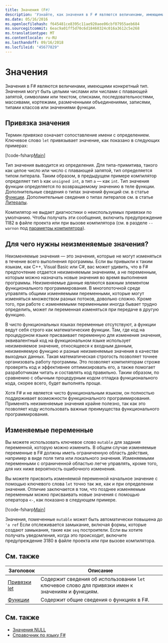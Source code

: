 ```yaml
---
title: Значения (F#)
description: 'Узнайте, как значения в F # являются величинами, имеющими конкретный тип.'
ms.date: 05/16/2016
ms.openlocfilehash: f645481ce8395c11ae920aee06cbf07955aeb684
ms.sourcegitcommit: 6eac9a01ff5d70c6d18460324c016a3612c5e268
ms.translationtype: MT
ms.contentlocale: ru-RU
ms.lasthandoff: 09/16/2018
ms.locfileid: "45677829"
---
```

# <a name="values"></a>Значения

Значения в F# являются величинами, имеющими конкретный тип. Значения могут быть целыми числами или числами с плавающей запятой, символами или текстом, списками, последовательностями, массивами, кортежами, размеченными объединениями, записями, типами классов или значениями функции.

## <a name="binding-a-value"></a>Привязка значения

Термин *привязка* означает сопоставление имени с определением. Ключевое слово `let` привязывает значение, как показано в следующих примерах:

[!code-fsharp[Main](../../../../samples/snippets/fsharp/lang-ref-1/snippet601.fs)]

Тип значения выводится из определения. Для типа-примитива, такого как целое число или число с плавающей запятой, тип определяется типом литерала. Таким образом, в предыдущем примере компилятор определяет тип `b` как `unsigned int`, а тип `a` — как `int`. Тип значения функции определяется по возвращаемому значению в теле функции. Дополнительные сведения о типах значений функций см. в статье [Функции](../functions/index.md). Дополнительные сведения о типах литералов см. в статье [Литералы](../literals.md).

Компилятор не выдает диагностики о неиспользуемых привязки по умолчанию. Чтобы получать эти сообщения, включить предупреждение 1182 в файле проекта или при вызове компилятора (см. в разделе `--warnon` под [параметры компилятора](../compiler-options.md)).

## <a name="why-immutable"></a>Для чего нужны неизменяемые значения?

Неизменяемые значения — это значения, которые не могут изменяться в течение всего выполнения программы. Если вы привыкли к таким языкам, как C++, Visual Basic или C#, вас может удивить, что в F# предпочтение отдается неизменяемым значениям, а не переменным, которым можно назначать новые значения во время выполнения программы. Неизменяемые данные являются важным элементом функционального программирования. В многопоточной среде управлять общими изменяемыми переменными, которые могут изменяться множеством разных потоков, довольно сложно. Кроме того, при работе с изменяемыми переменными иногда бывает трудно определить, может ли переменная изменяться при передаче в другую функцию.

В чисто функциональных языках переменные отсутствуют, а функции ведут себя строго как математические функции. Там, где код на процедурном языке присваивает переменную для изменения значения, эквивалентный код на функциональном языке использует неизменяемое значение, относящееся к входным данным, неизменяемую функцию и разные неизменяемые значения в качестве выходных данных. Такая математическая строгость позволяет точнее организовать работу программы. Это позволяет компиляторам строже проверять код и эффективнее оптимизировать его, а также помогает разработчикам читать и составлять код правильно. Таким образом, по сравнению с обычным процедурным кодом отладка функционального кода, скорее всего, будет выполнять проще.

Хотя F# и не является чисто функциональным языком, он полностью поддерживает возможности функционального программирования. Применять неизменяемые значения крайне полезно, так как это позволяет коду использовать важные преимущества функционального программирования.

## <a name="mutable-variables"></a>Изменяемые переменные

Вы можете использовать ключевое слово `mutable` для задания переменной, которую можно изменить. В общем случае изменяемые переменные в F# должны иметь ограниченную область действия, например в виде поля типа или локального значения. Изменяемыми переменными с ограниченной областью легче управлять, кроме того, для них ниже вероятность ошибочного изменения.

Вы можете присвоить изменяемой переменной начальное значение с помощью ключевого слова `let` точно так же, как и при определении значения. Отличие заключается в том, что позднее изменяемым переменным можно присваивать новые значения с помощью оператора `<-`, как показано в следующем примере.

[!code-fsharp[Main](../../../../samples/snippets/fsharp/lang-ref-1/snippet602.fs)]

Значения, помеченные `mutable` может быть автоматически повышена до `'a ref` Если отслеживается замыкание, включая формы, которые создают замыкания, такие как `seq` построители. Если вы хотите получать уведомления, когда это происходит, включите предупреждение 3180 в файле проекта или при вызове компилятора.

## <a name="related-topics"></a>См. также

|Заголовок|Описание|
|-----|-----------|
|[Привязки let](../functions/let-bindings.md)|Содержит сведения об использовании `let` ключевое слово для привязки имен к значениям и функциям.|
|[Функции](../functions/index.md)|Содержит общие сведения о функциях в F#.|

## <a name="see-also"></a>См. также

- [Значения NULL](null-Values.md)
- [Справочник по языку F#](../index.md)

